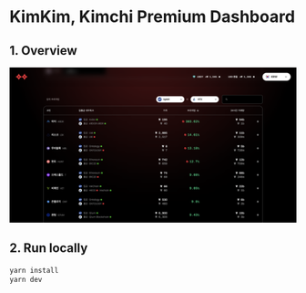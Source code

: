# KimKim, Kimchi Premium Dashboard

## 1. Overview

![Overview](./kimkim_overview.png "Overview")

## 2. Run locally

```zsh
yarn install
yarn dev
```